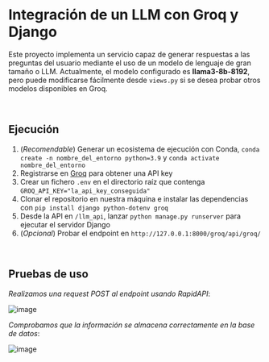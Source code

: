 # Integración de un LLM con Groq y Django

Este proyecto implementa un servicio capaz de generar respuestas a las preguntas del usuario mediante el uso de un modelo de lenguaje de gran tamaño o LLM. Actualmente, el modelo configurado es **llama3-8b-8192**, pero puede modificarse fácilmente desde `views.py` si se desea probar otros modelos disponibles en Groq.

&nbsp;

## Ejecución

1. (*Recomendable*) Generar un ecosistema de ejecución con Conda, `conda create -n nombre_del_entorno python=3.9` y `conda activate nombre_del_entorno` 
2. Registrarse en [Groq](https://console.groq.com) para obtener una API key
3. Crear un fichero `.env` en el directorio raíz que contenga `GROQ_API_KEY="la_api_key_conseguida"`
4. Clonar el repositorio en nuestra máquina e instalar las dependencias con `pip install django python-dotenv groq`
6. Desde la API en `/llm_api`, lanzar `python manage.py runserver` para ejecutar el servidor Django 
7. (*Opcional*) Probar el endpoint en `http://127.0.0.1:8000/groq/api/groq/`

&nbsp;

## Pruebas de uso

*Realizamos una request POST al endpoint usando RapidAPI*:

![image](https://github.com/user-attachments/assets/41403e1b-8a8f-483f-9405-62de20c24fdd)

*Comprobamos que la información se almacena correctamente en la base de datos*:

![image](https://github.com/user-attachments/assets/3f87ffa0-1d15-4e76-b120-47f5c11b686b)

